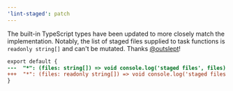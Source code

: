 ```yaml
---
'lint-staged': patch
---
```


The built-in TypeScript types have been updated to more closely match the implementation. Notably, the list of staged files supplied to task functions is `readonly string[]` and can't be mutated. Thanks [@outslept](https://github.com/outslept)!

```diff
export default {
---  "*": (files: string[]) => void console.log('staged files', files)
+++  "*": (files: readonly string[]) => void console.log('staged files', files)
}
```
